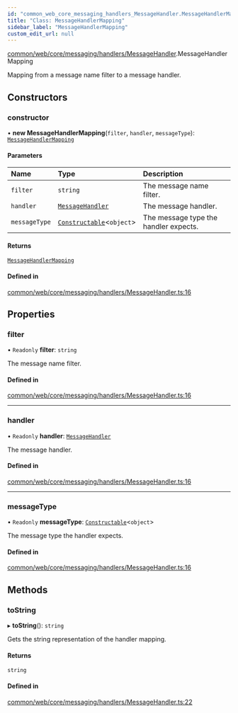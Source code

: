 ```yaml
---
id: "common_web_core_messaging_handlers_MessageHandler.MessageHandlerMapping"
title: "Class: MessageHandlerMapping"
sidebar_label: "MessageHandlerMapping"
custom_edit_url: null
---
```


[common/web/core/messaging/handlers/MessageHandler](../modules/common_web_core_messaging_handlers_MessageHandler.md).MessageHandlerMapping

Mapping from a message name filter to a message handler.

## Constructors

### constructor

• **new MessageHandlerMapping**(`filter`, `handler`, `messageType`): [`MessageHandlerMapping`](common_web_core_messaging_handlers_MessageHandler.MessageHandlerMapping.md)

#### Parameters

| Name | Type | Description |
| :------ | :------ | :------ |
| `filter` | `string` | The message name filter. |
| `handler` | [`MessageHandler`](../modules/common_web_core_messaging_handlers_MessageHandler.md#messagehandler) | The message handler. |
| `messageType` | [`Constructable`](../interfaces/common_web_utils_Types.Constructable.md)<`object`\> | The message type the handler expects. |

#### Returns

[`MessageHandlerMapping`](common_web_core_messaging_handlers_MessageHandler.MessageHandlerMapping.md)

#### Defined in

[common/web/core/messaging/handlers/MessageHandler.ts:16](https://github.com/Soroush9978/rds-ng/blob/9a997cb/src/common/web/core/messaging/handlers/MessageHandler.ts#L16)

## Properties

### filter

• `Readonly` **filter**: `string`

The message name filter.

#### Defined in

[common/web/core/messaging/handlers/MessageHandler.ts:16](https://github.com/Soroush9978/rds-ng/blob/9a997cb/src/common/web/core/messaging/handlers/MessageHandler.ts#L16)

___

### handler

• `Readonly` **handler**: [`MessageHandler`](../modules/common_web_core_messaging_handlers_MessageHandler.md#messagehandler)

The message handler.

#### Defined in

[common/web/core/messaging/handlers/MessageHandler.ts:16](https://github.com/Soroush9978/rds-ng/blob/9a997cb/src/common/web/core/messaging/handlers/MessageHandler.ts#L16)

___

### messageType

• `Readonly` **messageType**: [`Constructable`](../interfaces/common_web_utils_Types.Constructable.md)<`object`\>

The message type the handler expects.

#### Defined in

[common/web/core/messaging/handlers/MessageHandler.ts:16](https://github.com/Soroush9978/rds-ng/blob/9a997cb/src/common/web/core/messaging/handlers/MessageHandler.ts#L16)

## Methods

### toString

▸ **toString**(): `string`

Gets the string representation of the handler mapping.

#### Returns

`string`

#### Defined in

[common/web/core/messaging/handlers/MessageHandler.ts:22](https://github.com/Soroush9978/rds-ng/blob/9a997cb/src/common/web/core/messaging/handlers/MessageHandler.ts#L22)
